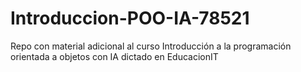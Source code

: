 # Introduccion-POO-IA-78521

Repo con material adicional al curso Introducción a la programación orientada a objetos con IA dictado en EducacionIT
